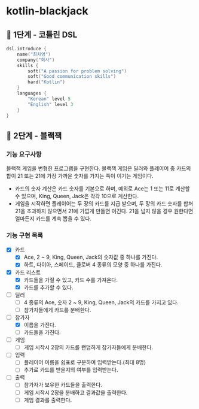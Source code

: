 # kotlin-blackjack

## 🚀 1단계 - 코틀린 DSL

```kotlin
dsl.introduce {
    name("최차영")
    company("회사")
    skills {
        soft("A passion for problem solving")
        soft("Good communication skills")
        hard("Kotlin")
    }
    languages {
        "Korean" level 5
        "English" level 3
    }
}
```

## 🚀 2단계 - 블랙잭

### 기능 요구사항

블랙잭 게임을 변형한 프로그램을 구현한다. 블랙잭 게임은 딜러와 플레이어 중 카드의 합이 21 또는 21에 가장 가까운 숫자를 가지는 쪽이 이기는 게임이다.

- 카드의 숫자 계산은 카드 숫자를 기본으로 하며, 예외로 Ace는 1 또는 11로 계산할 수 있으며, King, Queen, Jack은 각각 10으로 계산한다.
- 게임을 시작하면 플레이어는 두 장의 카드를 지급 받으며, 두 장의 카드 숫자를 합쳐 21을 초과하지 않으면서 21에 가깝게 만들면 이긴다. 21을 넘지 않을 경우 원한다면 얼마든지 카드를 계속 뽑을 수 있다.

### 기능 구현 목록

- [X] 카드
    - [X] Ace, 2 ~ 9, King, Queen, Jack의 숫자값 중 하나를 가진다.
    - [X] 하트, 다이아, 스페이드, 클로버 4 종류의 모양 중 하나를 가진다.
- [X] 카드 리스트
    - [X] 카드들을 가질 수 있고, 카드 수를 가져온다.
    - [X] 카드를 추가할 수 있다.
- [ ] 딜러
    - [ ] 4 종류의 Ace, 숫자 2 ~ 9, King, Queen, Jack의 카드를 가지고 있다.
    - [ ] 참가자들에게 카드를 분배한다.
- [ ] 참가자
    - [X] 이름을 가진다.
    - [ ] 카드들을 가진다.
- [ ] 게임
    - [ ] 게임 시작시 2장의 카드를 랜덤하게 참가자들에게 분배한다.
- [ ] 입력
    - [ ] 플레이어 이름을 쉼표로 구분하여 입력받는다.(최대 8명)
    - [ ] 추가로 카드를 받을지의 여부를 입력받는다.
- [ ] 출력
    - [ ] 참가자가 보유한 카드들을 출력한다.
    - [ ] 게임 시작시 2장을 분배하고 결과값을 출력한다.
    - [ ] 게임 결과를 출력한다.
